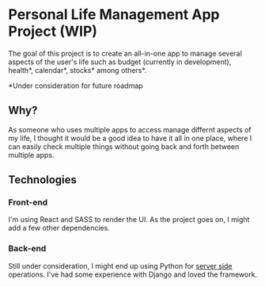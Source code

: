 # Personal Life Management App Project (WIP)

The goal of this project is to create an all-in-one app to manage several aspects of the user's life such as budget (currently in development), health*, calendar*, stocks* among others*.

*Under consideration for future roadmap

## Why?

As someone who uses multiple apps to access manage differnt aspects of my life, I thought it would be a good idea to have it all in one place, where I can easily check multiple things without going back and forth between multiple apps.

## Technologies

### Front-end
I'm using React and SASS to render the UI. As the project goes on, I might add a few other dependencies.

### Back-end
Still under consideration, I might end up using Python for [server side](https://github.com/filipeqm94/project1-server) operations. I've had some experience with Django and loved the framework.